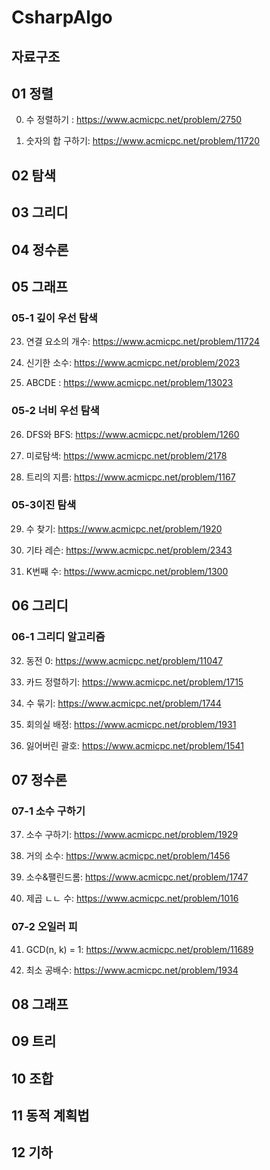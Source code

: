 # CsharpAlgo

## 자료구조
## 01 정렬
00. 수 정렬하기 : https://www.acmicpc.net/problem/2750

01. 숫자의 합 구하기: https://www.acmicpc.net/problem/11720


## 02 탐색

## 03 그리디

## 04 정수론

## 05 그래프
### 05-1 깊이 우선 탐색
23. 연결 요소의 개수: https://www.acmicpc.net/problem/11724

24. 신기한 소수: https://www.acmicpc.net/problem/2023

25. ABCDE : https://www.acmicpc.net/problem/13023
### 05-2 너비 우선 탐색
26. DFS와 BFS: https://www.acmicpc.net/problem/1260

27. 미로탐색: https://www.acmicpc.net/problem/2178

28. 트리의 지름: https://www.acmicpc.net/problem/1167
### 05-3이진 탐색
29. 수 찾기: https://www.acmicpc.net/problem/1920

30. 기타 레슨: https://www.acmicpc.net/problem/2343

31. K번째 수: https://www.acmicpc.net/problem/1300

## 06 그리디
### 06-1 그리디 알고리즘

32. 동전 0: https://www.acmicpc.net/problem/11047

33. 카드 정렬하기: https://www.acmicpc.net/problem/1715

34. 수 묶기: https://www.acmicpc.net/problem/1744

35. 회의실 배정: https://www.acmicpc.net/problem/1931

36. 잃어버린 괄호: https://www.acmicpc.net/problem/1541

## 07 정수론
### 07-1 소수 구하기
37. 소수 구하기: https://www.acmicpc.net/problem/1929

38. 거의 소수: https://www.acmicpc.net/problem/1456

39. 소수&팰린드롬: https://www.acmicpc.net/problem/1747

40. 제곱 ㄴㄴ 수: https://www.acmicpc.net/problem/1016

### 07-2 오일러 피

41. GCD(n, k) = 1: https://www.acmicpc.net/problem/11689

42. 최소 공배수: https://www.acmicpc.net/problem/1934

## 08 그래프

## 09 트리

## 10 조합

## 11 동적 계획법

## 12 기하
